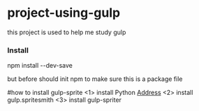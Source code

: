 # project-using-gulp
this project is used to help me study gulp

<h3>Install</h3>
<p>npm install --dev-save</p>
but before should init npm to make sure this is a package file

#how to install gulp-sprite
<1> 
install Python <a href = 'https://www.python.org/downloads'>Address</a>
<2>
install gulp.spritesmith
<3>
install gulp-spriter